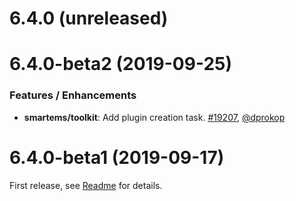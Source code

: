 # 6.4.0 (unreleased)

# 6.4.0-beta2 (2019-09-25)

### Features / Enhancements
* **smartems/toolkit**: Add plugin creation task. [#19207](https://github.com/smartems/smartems/pull/19207), [@dprokop](https://github.com/dprokop)

# 6.4.0-beta1 (2019-09-17)
First release, see [Readme](https://github.com/smartems/smartems/blob/v6.4.0-beta1/packages/smartems-toolkit/README.md) for details.
